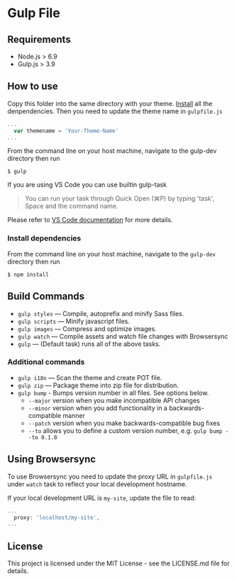 # Gulp File

## Requirements

* Node.js > 6.9
* Gulp.js > 3.9 

## How to use
Copy this folder into the same directory with your theme. [Install](#install) all the denpendencies. Then you need to update the theme name in `gulpfile.js`
```javascript
...
  var themename = 'Your-Theme-Name'
...
```

From the command line on your host machine, navigate to the gulp-dev directory then run
```
$ gulp
```

If you are using VS Code you can use builtin gulp-task

> You can run your task through Quick Open (⌘P) by typing 'task', Space and the command name. 

Please refer to [VS Code documentation](https://code.visualstudio.com/docs/editor/tasks#_binding-keyboard-shortcuts-to-tasks) for more details.

### <a name="install"></a>Install dependencies

From the command line on your host machine, navigate to the `gulp-dev` directory then run

```shell
$ npm install
```

## Build Commands
* `gulp styles` — Compile, autoprefix and minify Sass files.
* `gulp scripts` — Minify javascript files.
* `gulp images` — Compress and optimize images.
* `gulp watch` — Compile assets and watch file changes with Browsersync
* `gulp` — (Default task) runs all of the above tasks.

### Additional commands
* `gulp i18n` — Scan the theme and create POT file.
* `gulp zip` — Package theme into zip file for distribution.
* `gulp bump` - Bumps version number in all files. See options below.
  - `--major` version when you make incompatible API changes
  - `--minor` version when you add functionality in a backwards-compatible manner
  - `--patch` version when you make backwards-compatible bug fixes
  - `--to` allows you to define a custom version number, e.g. `gulp bump --to 0.1.0`

## Using Browsersync
To use Browsersync you need to update the proxy URL in `gulpfile.js` under `watch` task to reflect your local development hostname.

If your local development URL is `my-site`, update the file to read:

```javascript
...
  proxy: 'localhost/my-site',
...
```

## License
This project is licensed under the MIT License - see the LICENSE.md file for details.